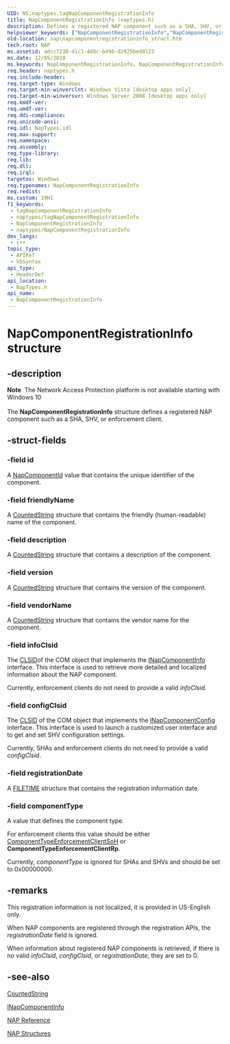 ```yaml
---
UID: NS:naptypes.tagNapComponentRegistrationInfo
title: NapComponentRegistrationInfo (naptypes.h)
description: Defines a registered NAP component such as a SHA, SHV, or enforcement client.
helpviewer_keywords: ["NapComponentRegistrationInfo","NapComponentRegistrationInfo structure [NAP]","nap.napcomponentregistrationinfo_struct","naptypes/NapComponentRegistrationInfo"]
old-location: nap\napcomponentregistrationinfo_struct.htm
tech.root: NAP
ms.assetid: adcc7238-d1c1-4d8c-b496-d2925bed0123
ms.date: 12/05/2018
ms.keywords: NapComponentRegistrationInfo, NapComponentRegistrationInfo structure [NAP], nap.napcomponentregistrationinfo_struct, naptypes/NapComponentRegistrationInfo
req.header: naptypes.h
req.include-header: 
req.target-type: Windows
req.target-min-winverclnt: Windows Vista [desktop apps only]
req.target-min-winversvr: Windows Server 2008 [desktop apps only]
req.kmdf-ver: 
req.umdf-ver: 
req.ddi-compliance: 
req.unicode-ansi: 
req.idl: NapTypes.idl
req.max-support: 
req.namespace: 
req.assembly: 
req.type-library: 
req.lib: 
req.dll: 
req.irql: 
targetos: Windows
req.typenames: NapComponentRegistrationInfo
req.redist: 
ms.custom: 19H1
f1_keywords:
 - tagNapComponentRegistrationInfo
 - naptypes/tagNapComponentRegistrationInfo
 - NapComponentRegistrationInfo
 - naptypes/NapComponentRegistrationInfo
dev_langs:
 - c++
topic_type:
 - APIRef
 - kbSyntax
api_type:
 - HeaderDef
api_location:
 - NapTypes.h
api_name:
 - NapComponentRegistrationInfo
---
```


# NapComponentRegistrationInfo structure


## -description

<div class="alert"><b>Note</b>  The Network Access Protection platform is not available starting with Windows 10</div><div> </div>The <b>NapComponentRegistrationInfo</b> structure defines a registered NAP component such as a SHA, SHV, or enforcement client.

## -struct-fields

### -field id

A <a href="/windows/desktop/NAP/nap-datatypes">NapComponentId</a> value that contains the unique identifier of the component.

### -field friendlyName

A <a href="/windows/desktop/api/naptypes/ns-naptypes-countedstring">CountedString</a> structure that contains the friendly (human-readable) name of the component.

### -field description

A <a href="/windows/desktop/api/naptypes/ns-naptypes-countedstring">CountedString</a> structure that contains a description of the component.

### -field version

A <a href="/windows/desktop/api/naptypes/ns-naptypes-countedstring">CountedString</a> structure that contains the version of the component.

### -field vendorName

A <a href="/windows/desktop/api/naptypes/ns-naptypes-countedstring">CountedString</a> structure that contains the vendor name for the component.

### -field infoClsid

The <a href="/windows/win32/com/clsid-key-hklm">CLSID</a>of the COM object that implements
   the <a href="/windows/desktop/NAP/inapcomponentinfo">INapComponentInfo</a> interface. This interface
   is used to retrieve more detailed and localized
   information about the NAP component.

Currently, enforcement clients do not need to
   provide a valid <i>infoClsid</i>.

### -field configClsid

The <a href="/windows/win32/com/clsid-key-hklm">CLSID</a> of the COM object that implements
   the <a href="/windows/desktop/NAP/inapcomponentconfig">INapComponentConfig</a> interface. This interface is used to launch a customized user interface and to get and set SHV configuration settings.

Currently, SHAs and enforcement clients do not need to
   provide a valid <i>configClsid</i>.

### -field registrationDate

A <a href="/windows/win32/api/minwinbase/ns-minwinbase-filetime">FILETIME</a> structure that contains the registration information date.

### -field componentType

A value that defines the component type.

For enforcement clients this value should be either  <a href="/windows/desktop/NAP/nap-type-constants">ComponentTypeEnforcementClientSoH</a> or <b>ComponentTypeEnforcementClientRp</b>.

Currently, <i>componentType</i> is ignored for SHAs and SHVs and should be set to 0x00000000.

## -remarks

This registration information is not localized, it is provided in US-English only.

When NAP components are registered through the registration APIs, the <i>registrationDate</i> field is ignored.

When information about registered NAP
   components is retrieved, if there is no valid <i>infoClsid</i>,  <i>configClsid</i>, or <i>registrationDate</i>, they are set to 0.

## -see-also

<a href="/windows/desktop/api/naptypes/ns-naptypes-countedstring">CountedString</a>



<a href="/windows/desktop/NAP/inapcomponentinfo">INapComponentInfo</a>



<a href="/windows/desktop/NAP/nap-reference">NAP Reference</a>



<a href="/windows/desktop/NAP/nap-structures">NAP Structures</a>
